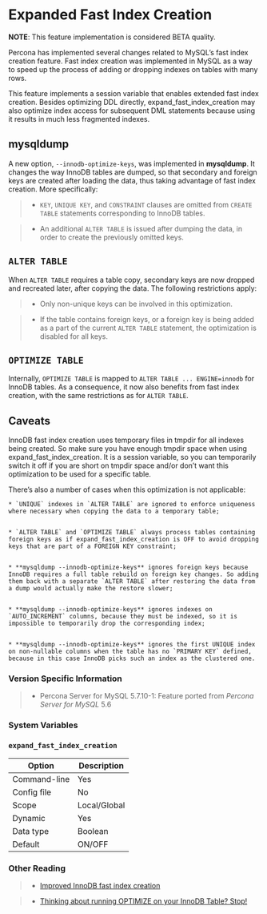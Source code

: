 # Expanded Fast Index Creation

**NOTE**: This feature implementation is considered BETA quality.

Percona has implemented several changes related to MySQL’s fast index creation feature. Fast index creation was implemented in MySQL as a way to speed up the process of adding or dropping indexes on tables with many rows.

This feature implements a session variable that enables extended fast index creation. Besides optimizing DDL directly, expand_fast_index_creation may also optimize index access for subsequent DML statements because using it results in much less fragmented indexes.

## **mysqldump**

A new option, `--innodb-optimize-keys`, was implemented in **mysqldump**. It changes the way InnoDB tables are dumped, so that secondary and foreign keys are created after loading the data, thus taking advantage of fast index creation. More specifically:

> 
> * `KEY`, `UNIQUE KEY`, and `CONSTRAINT` clauses are omitted from `CREATE TABLE` statements corresponding to InnoDB tables.


> * An additional `ALTER TABLE` is issued after dumping the data, in order to create the previously omitted keys.

## `ALTER TABLE`

When `ALTER TABLE` requires a table copy, secondary keys are now dropped and recreated later, after copying the data. The following restrictions apply:

> 
> * Only non-unique keys can be involved in this optimization.


> * If the table contains foreign keys, or a foreign key is being added as a part of the current `ALTER TABLE` statement, the optimization is disabled for all keys.

## `OPTIMIZE TABLE`

Internally, `OPTIMIZE TABLE` is mapped to `ALTER TABLE ... ENGINE=innodb` for InnoDB tables. As a consequence, it now also benefits from fast index creation, with the same restrictions as for `ALTER TABLE`.

## Caveats

InnoDB fast index creation uses temporary files in tmpdir for all indexes being created. So make sure you have enough tmpdir space when using expand_fast_index_creation. It is a session variable, so you can temporarily switch it off if you are short on tmpdir space and/or don’t want this optimization to be used for a specific table.

There’s also a number of cases when this optimization is not applicable:

    
    * `UNIQUE` indexes in `ALTER TABLE` are ignored to enforce uniqueness where necessary when copying the data to a temporary table;


    * `ALTER TABLE` and `OPTIMIZE TABLE` always process tables containing foreign keys as if expand_fast_index_creation is OFF to avoid dropping keys that are part of a FOREIGN KEY constraint;


    * **mysqldump --innodb-optimize-keys** ignores foreign keys because InnoDB requires a full table rebuild on foreign key changes. So adding them back with a separate `ALTER TABLE` after restoring the data from a dump would actually make the restore slower;


    * **mysqldump --innodb-optimize-keys** ignores indexes on `AUTO_INCREMENT` columns, because they must be indexed, so it is impossible to temporarily drop the corresponding index;


    * **mysqldump --innodb-optimize-keys** ignores the first UNIQUE index on non-nullable columns when the table has no `PRIMARY KEY` defined, because in this case InnoDB picks such an index as the clustered one.

### Version Specific Information

> 
> * Percona Server for MySQL 5.7.10-1: Feature ported from *Percona Server for MySQL* 5.6

### System Variables

### `expand_fast_index_creation`

| Option       | Description  |
|--------------|--------------|
| Command-line | Yes          |
| Config file  | No           |
| Scope        | Local/Global |
| Dynamic      | Yes          |
| Data type    | Boolean      |
| Default      | ON/OFF       |

### Other Reading

> 
> * [Improved InnoDB fast index creation](http://www.mysqlperformanceblog.com/2011/11/06/improved-innodb-fast-index-creation/)


> * [Thinking about running OPTIMIZE on your InnoDB Table? Stop!](http://www.mysqlperformanceblog.com/2010/12/09/thinking-about-running-optimize-on-your-innodb-table-stop/)
